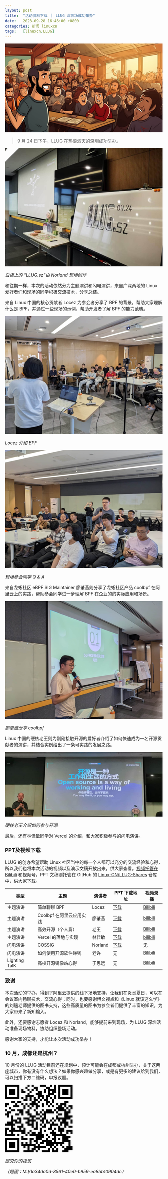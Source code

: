 ```yaml
---
layout: post
title:	"活动资料下载 ｜ LLUG 深圳场成功举办"
date:	2023-09-28 16:46:00 +0800 
categories:	新闻 linuxcn 
tags:	[linuxcn,LLUG]
---
```



![](/Asserts/Images/album/202309/28/164539pjmfidieykexsmd0.jpg)



> 
> 9 月 24 日下午，LLUG 在热浪滔天的深圳成功举办。
> 
> 
> 


![](/Asserts/Images/album/202309/28/163101wqtonctk8bklqzct.jpg)


*白板上的 “LLUG.sz”由 Norland 现场创作*


和往期一样，本次的活动依然分为主题演讲和闪电演讲，来自广深两地的 Linux 爱好者们和现场的同学积极交流技术，分享总结。


来自 Linux 中国的核心贡献者 Locez 为参会者分享了 BPF 的背景，帮助大家理解什么是 BPF，并通过一些现场的示例，帮助开发者了解 BPF 的能力范畴。


![](/Asserts/Images/album/202309/28/162750g9p5s57cc75mgso2.jpg)


*Locez 介绍 BPF*


![](/Asserts/Images/album/202309/28/163441cmvrmhyuffvifvf3.jpg)


*现场参会同学 Q & A*


来自龙蜥社区 eBPF SIG Maintainer 廖肇燕则分享了龙蜥社区产品 coolbpf 在阿里云上的实践，帮助参会同学进一步理解 BPF 在企业的的实际应用和场景。 


![](/Asserts/Images/album/202309/28/162800lbqdrdby520azqdz.jpg)


*廖肇燕分享 coolbpf*


Linux 中国的硬核老王则为刚刚接触开源的爱好者介绍了如何快速成为一名开源贡献者的演讲，并结合实例给出了一条可实践的发展之路。


![](/Asserts/Images/album/202309/28/163147xi2hbmludb113fkl.jpg)


*硬核老王介绍如何参与开源*


最后，还有林佳敏同学对 Vercel 的介绍，和大家积极参与的闪电演讲。


### PPT及视频下载


LLUG 的创办希望帮助 Linux 社区当中的每一个人都可以充分的交流经验和心得，所以我们也将本次活动的视频以及演示文稿开放出来，供大家查看。[视频托管在 Bilibili](https://space.bilibili.com/203983793) 和视频号，PPT 文稿则托管在 GitHub 的 [Linux-CN/LLUG-Shares](https://github.com/Linux-CN/LLUG-Shares) 仓库中，供大家下载。




| 类型 | 主题 | 演讲者 | PPT 下载地址 | 视频录播 |
| --- | --- | --- | --- | --- |
| 主题演讲 | 简单聊聊 BPF | Locez | [下载](https://github.com/Linux-CN/LLUG-Shares/blob/main/Shenzhen/2023.09-Alibaba/%E7%AE%80%E5%8D%95%E8%81%8A%E8%81%8A%20BPF.pdf) | [Bilibili](https://www.bilibili.com/video/BV1k84y1U7qV/) |
| 主题演讲 | Coolbpf 在阿里云应用实践 | 廖肇燕 | [下载](https://github.com/Linux-CN/LLUG-Shares/blob/main/Shenzhen/2023.09-Alibaba/Coolbpf%E5%9C%A8%E9%98%BF%E9%87%8C%E4%BA%91%E5%BA%94%E7%94%A8%E5%AE%9E%E8%B7%B5.pdf) | [bilibili](https://www.bilibili.com/video/BV1fj41187pU/) |
| 主题演讲 | 高效开源（个人篇） | 老王 | [下载](https://github.com/Linux-CN/LLUG-Shares/blob/main/Shenzhen/2023.09-Alibaba/%E9%AB%98%E6%95%88%E5%BC%80%E6%BA%90%EF%BC%88%E4%B8%AA%E4%BA%BA%E7%AF%87%EF%BC%89.pdf) | [Bilibili](https://www.bilibili.com/video/BV1DF41117jb/) |
| 主题演讲 | Vercel 的落地与实现 | 林佳敏 | [下载](https://github.com/Linux-CN/LLUG-Shares/blob/main/Shenzhen/2023.09-Alibaba/Vercel%E7%9A%84%E8%90%BD%E5%9C%B0%E4%B8%8E%E5%AE%9E%E7%8E%B0.pdf) | [bilibili](https://www.bilibili.com/video/BV1EF411U7HV/) |
| 闪电演讲 | COSSIG | Norland | [下载](https://github.com/Linux-CN/LLUG-Shares/blob/main/Shenzhen/2023.09-Alibaba/COSSIG.pdf) | 无 |
| 闪电演讲 | 如何使用开源软件赚钱 | 老许 | 无 | [Bilibili](https://www.bilibili.com/video/BV1k84y1U7qV/) |
| Lighting TalK | 高校开源镜像站心得 | 于思远 | 无 | [Bilibili](https://www.bilibili.com/video/BV1AC4y1o7Ee/) |


### 致谢


本次活动的举办，得到了阿里云提供的线下场地支持，让我们在炎炎夏日，可以在会议室内畅聊技术，交流心得；同时，也要感谢博文视点和《Linux 就该这么学》的刘遄老师提供的图书支持，这些高质量的图书为参会者们提供了丰富的知识，为大家带来了新知输入。


此外，还要感谢志愿者 Locez 和 Norland，能够提前来到现场，为 LLUG 深圳活动准备现场物料，协助组织整场活动。


感谢大家的支持，才能让本次活动成功举办！


### 10 月，成都还是杭州？


10 月份的 LLUG 活动目前还在规划中，预计可能会在成都或杭州举办，关于这两座城市，你有没有什么想法？如果你感兴趣做分享，或是有更多的建议给到我们，可以扫描下方二维码，申报议题。


![](/Asserts/Images/album/202309/28/163546k311pzu18qz22uu5.jpg)


*提交你的提议*


*（题图：MJ/1a34da0d-8561-40e0-b959-ea8bb10904dc）*
